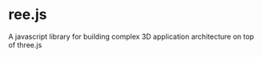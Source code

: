 ree.js
======

A javascript library for building complex 3D application architecture on top of three.js
